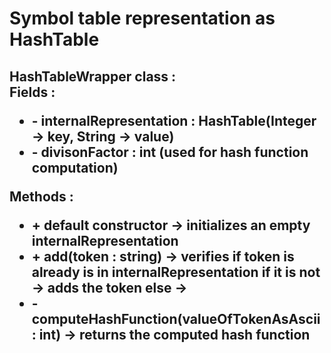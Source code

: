 <h1>
    Symbol table representation as HashTable
</h1>
<h2>
    HashTableWrapper class : 
    <div>
        <label>  
        Fields :
            <ul>
                <li>
                    - internalRepresentation : HashTable(Integer -> key, String -> value)
                </li>
                <li>
                    - divisonFactor : int (used for hash function computation)
                </li>
            </ul>
        </label>
        <label>  
        Methods :
            <ul>
                <li>
                    + default constructor -> initializes an empty internalRepresentation
                </li>
                <li>
                    + add(token : string) -> verifies if token is already is in internalRepresentation 
                                             if it is not -> adds the token
                                             else ->    
                </li>
                <li>
                    - computeHashFunction(valueOfTokenAsAscii : int) -> returns the computed hash function
                </li>
            </ul>
        </label>
    </div>
</h2>
